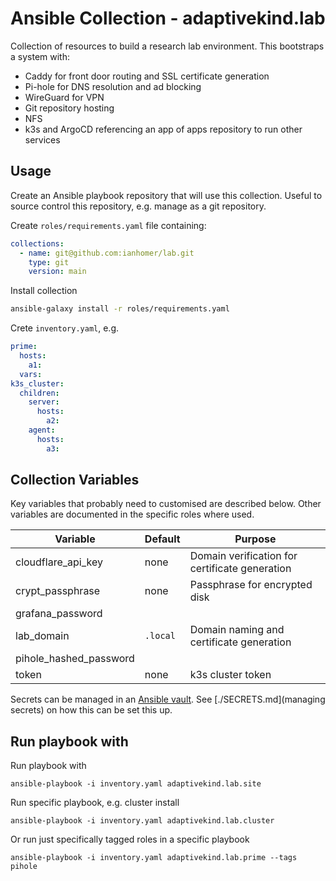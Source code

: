 # Ansible Collection - adaptivekind.lab

Collection of resources to build a research lab environment. This bootstraps a system with:

- Caddy for front door routing and SSL certificate generation
- Pi-hole for DNS resolution and ad blocking
- WireGuard for VPN
- Git repository hosting
- NFS
- k3s and ArgoCD referencing an app of apps repository to run other services

## Usage

Create an Ansible playbook repository that will use this collection. Useful to
source control this repository, e.g. manage as a git repository.

Create `roles/requirements.yaml` file containing:

```yaml
collections:
  - name: git@github.com:ianhomer/lab.git
    type: git
    version: main
```

Install collection

```sh
ansible-galaxy install -r roles/requirements.yaml
```

Crete `inventory.yaml`, e.g.

```yaml
prime:
  hosts:
    a1:
  vars:
k3s_cluster:
  children:
    server:
      hosts:
        a2:
    agent:
      hosts:
        a3:
```

## Collection Variables

Key variables that probably need to customised are described below. Other variables are documented in the specific roles where used.

| Variable               | Default  | Purpose                                        |
| ---------------------- | -------- | ---------------------------------------------- |
| cloudflare_api_key     | none     | Domain verification for certificate generation |
| crypt_passphrase       | none     | Passphrase for encrypted disk                  |
| grafana_password       |          |                                                |
| lab_domain             | `.local` | Domain naming and certificate generation       |
| pihole_hashed_password |          |                                                |
| token                  | none     | k3s cluster token                              |

Secrets can be managed in an [Ansible
vault](https://docs.ansible.com/ansible/latest/vault_guide/index.html). See
[./SECRETS.md](managing secrets) on how this can be set this up.

## Run playbook with

Run playbook with

    ansible-playbook -i inventory.yaml adaptivekind.lab.site

Run specific playbook, e.g. cluster install

    ansible-playbook -i inventory.yaml adaptivekind.lab.cluster

Or run just specifically tagged roles in a specific playbook

    ansible-playbook -i inventory.yaml adaptivekind.lab.prime --tags pihole
